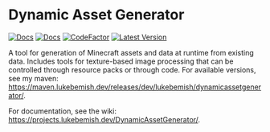 # Dynamic Asset Generator

[![Docs](https://img.shields.io/badge/docs-blue?style=for-the-badge)](https://projects.lukebemish.dev/DynamicAssetGenerator/)
[![Docs](https://img.shields.io/badge/javadocs-blue?style=for-the-badge)](https://javadoc.lukebemish.dev/dev/lukebemish/dynamicassetgenerator/5/)
[![CodeFactor](https://www.codefactor.io/repository/github/lukebemishprojects/dynamicassetgenerator/badge?style=for-the-badge)](https://www.codefactor.io/repository/github/lukebemishprojects/dynamicassetgenerator)
[![Latest Version](https://img.shields.io/modrinth/v/dynamic_asset_generator?label=latest&style=for-the-badge)](https://modrinth.com/mod/dynamic_asset_generator)

A tool for generation of Minecraft assets and data at runtime from existing data. Includes tools for texture-based image processing that can be controlled through resource packs or through code. For available versions, see my maven: https://maven.lukebemish.dev/releases/dev/lukebemish/dynamicassetgenerator/.

For documentation, see the wiki: https://projects.lukebemish.dev/DynamicAssetGenerator/.
